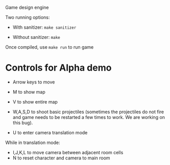Game design engine

Two running options:

* With sanitizer: `make sanitizer`

* Without sanitizer: `make`

Once compiled, use `make run` to run game


# Controls for Alpha demo

* Arrow keys to move

* M to show map

* V to show entire map

* W,A,S,D to shoot basic projectiles (sometimes the projectiles do not fire and game needs to be restarted a few times to work. We are working on this bug).

* U to enter camera translation mode

While in translation mode:

* I,J,K,L to move camera between adjacent room cells
* N to reset character and camera to main room
